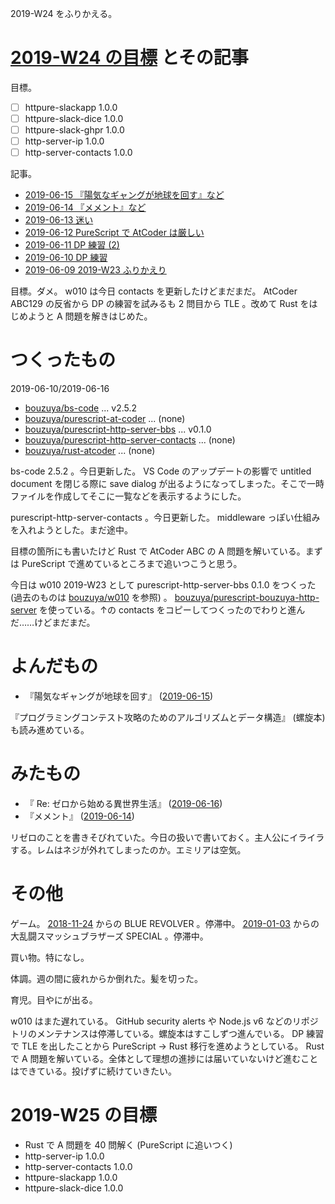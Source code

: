 2019-W24 をふりかえる。

# [2019-W24 の目標][2019-06-09] とその記事

目標。

- ☐ httpure-slackapp 1.0.0
- ☐ httpure-slack-dice 1.0.0
- ☐ httpure-slack-ghpr 1.0.0
- ☐ http-server-ip 1.0.0
- ☐ http-server-contacts 1.0.0

記事。

- [2019-06-15 『陽気なギャングが地球を回す』など][2019-06-15]
- [2019-06-14 『メメント』など][2019-06-14]
- [2019-06-13 迷い][2019-06-13]
- [2019-06-12 PureScript で AtCoder は厳しい][2019-06-12]
- [2019-06-11 DP 練習 (2)][2019-06-11]
- [2019-06-10 DP 練習][2019-06-10]
- [2019-06-09 2019-W23 ふりかえり][2019-06-09]

目標。ダメ。 w010 は今日 contacts を更新したけどまだまだ。 AtCoder ABC129 の反省から DP の練習を試みるも 2 問目から TLE 。改めて Rust をはじめようと A 問題を解きはじめた。

# つくったもの

2019-06-10/2019-06-16

- [bouzuya/bs-code][] ... v2.5.2
- [bouzuya/purescript-at-coder][] ... (none)
- [bouzuya/purescript-http-server-bbs][] ... v0.1.0
- [bouzuya/purescript-http-server-contacts][] ... (none)
- [bouzuya/rust-atcoder][] ... (none)

bs-code 2.5.2 。今日更新した。 VS Code のアップデートの影響で untitled document を閉じる際に save dialog が出るようになってしまった。そこで一時ファイルを作成してそこに一覧などを表示するようにした。

purescript-http-server-contacts 。今日更新した。 middleware っぽい仕組みを入れようとした。まだ途中。

目標の箇所にも書いたけど Rust で AtCoder ABC の A 問題を解いている。まずは PureScript で進めているところまで追いつこうと思う。

今日は w010 2019-W23 として purescript-http-server-bbs 0.1.0 をつくった (過去のものは [bouzuya/w010][] を参照) 。 [bouzuya/purescript-bouzuya-http-server][] を使っている。↑の contacts をコピーしてつくったのでわりと進んだ……けどまだまだ。

# よんだもの

- 『陽気なギャングが地球を回す』 ([2019-06-15][])

『プログラミングコンテスト攻略のためのアルゴリズムとデータ構造』 (螺旋本) も読み進めている。

# みたもの

- 『 Re: ゼロから始める異世界生活』 ([2019-06-16][])
- 『メメント』 ([2019-06-14][])

リゼロのことを書きそびれていた。今日の扱いで書いておく。主人公にイライラする。レムはネジが外れてしまったのか。エミリアは空気。

# その他

ゲーム。 [2018-11-24][] からの BLUE REVOLVER 。停滞中。 [2019-01-03][] からの大乱闘スマッシュブラザーズ SPECIAL 。停滞中。

買い物。特になし。

体調。週の間に疲れからか倒れた。髪を切った。

育児。目やにが出る。

w010 はまた遅れている。 GitHub security alerts や Node.js v6 などのリポジトリのメンテナンスは停滞している。螺旋本はすこしずつ進んでいる。 DP 練習で TLE を出したことから PureScript → Rust 移行を進めようとしている。 Rust で A 問題を解いている。全体として理想の進捗には届いていないけど進むことはできている。投げずに続けていきたい。

# 2019-W25 の目標

- Rust で A 問題を 40 問解く (PureScript に追いつく)
- http-server-ip 1.0.0
- http-server-contacts 1.0.0
- httpure-slackapp 1.0.0
- httpure-slack-dice 1.0.0

[2018-11-24]: https://blog.bouzuya.net/2018/11/24/
[2019-01-03]: https://blog.bouzuya.net/2019/01/03/
[2019-06-09]: https://blog.bouzuya.net/2019/06/09/
[2019-06-10]: https://blog.bouzuya.net/2019/06/10/
[2019-06-11]: https://blog.bouzuya.net/2019/06/11/
[2019-06-12]: https://blog.bouzuya.net/2019/06/12/
[2019-06-13]: https://blog.bouzuya.net/2019/06/13/
[2019-06-14]: https://blog.bouzuya.net/2019/06/14/
[2019-06-15]: https://blog.bouzuya.net/2019/06/15/
[2019-06-16]: https://blog.bouzuya.net/2019/06/16/
[bouzuya/bs-code]: https://github.com/bouzuya/bs-code
[bouzuya/purescript-at-coder]: https://github.com/bouzuya/purescript-at-coder
[bouzuya/purescript-bouzuya-http-server]: https://github.com/bouzuya/purescript-bouzuya-http-server
[bouzuya/purescript-http-server-bbs]: https://github.com/bouzuya/purescript-http-server-bbs
[bouzuya/purescript-http-server-contacts]: https://github.com/bouzuya/purescript-http-server-contacts
[bouzuya/rust-atcoder]: https://github.com/bouzuya/rust-atcoder
[bouzuya/w010]: https://github.com/bouzuya/w010
